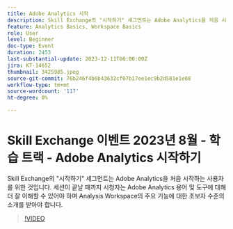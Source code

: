 ```yaml
---
title: Adobe Analytics 시작
description: Skill Exchange의 "시작하기" 세그먼트는 Adobe Analytics을 처음 시작하는 사용자를 위한 것입니다. 세션이 끝날 때까지 시청자는 Adobe Analytics 용어 및 도구에 대해 더 잘 이해할 수 있어야 하며 Analysis Workspace의 주요 기능에 대한 초보자 수준의 소개를 받아야 합니다.
feature: Analytics Basics, Workspace Basics
role: User
level: Beginner
doc-type: Event
duration: 2453
last-substantial-update: 2023-12-11T00:00:00Z
jira: KT-14652
thumbnail: 3425985.jpeg
source-git-commit: 76b246f4b6b43632cf07b17ee1ec9b2d581e1e08
workflow-type: tm+mt
source-wordcount: '117'
ht-degree: 0%

---
```



# Skill Exchange 이벤트 2023년 8월 - 학습 트랙 - Adobe Analytics 시작하기

Skill Exchange의 &quot;시작하기&quot; 세그먼트는 Adobe Analytics을 처음 시작하는 사용자를 위한 것입니다. 세션이 끝날 때까지 시청자는 Adobe Analytics 용어 및 도구에 대해 더 잘 이해할 수 있어야 하며 Analysis Workspace의 주요 기능에 대한 초보자 수준의 소개를 받아야 합니다.

>[!VIDEO](https://video.tv.adobe.com/v/3425985/?learn=on)
